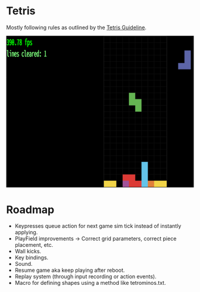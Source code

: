 # Tetris
Mostly following rules as outlined by the [Tetris Guideline](https://tetris.fandom.com/wiki/Tetris_Guideline).

![Screenshot](screenshot.png)

# Roadmap
- Keypresses queue action for next game sim tick instead of instantly applying.
- PlayField improvements -> Correct grid parameters, correct piece placement, etc.
- Wall kicks.
- Key bindings.
- Sound.
- Resume game aka keep playing after reboot.
- Replay system (through input recording or action events).
- Macro for defining shapes using a method like tetrominos.txt.
